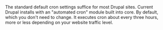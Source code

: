 The standard default cron settings suffice for most Drupal sites. Current Drupal installs with an "automated cron" module built into core. By default, which you don't need to change. It executes cron about every three hours, more or less depending on your website traffic level.
